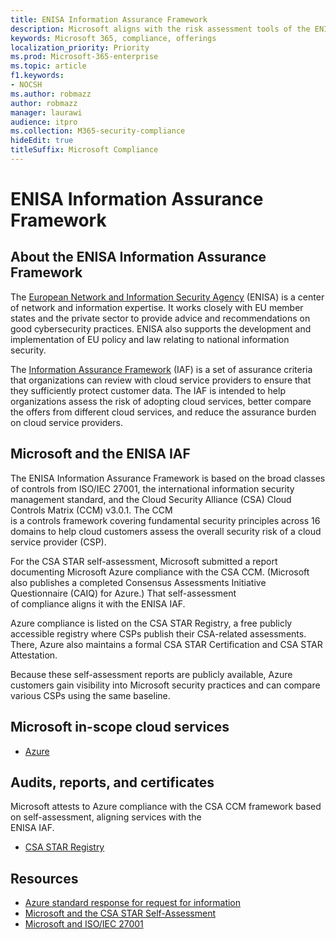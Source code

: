 ```yaml
---
title: ENISA Information Assurance Framework
description: Microsoft aligns with the risk assessment tools of the ENISA Information Assurance Framework based on its CSA STAR self-assessment.
keywords: Microsoft 365, compliance, offerings
localization_priority: Priority
ms.prod: Microsoft-365-enterprise
ms.topic: article
f1.keywords:
- NOCSH
ms.author: robmazz
author: robmazz
manager: laurawi
audience: itpro
ms.collection: M365-security-compliance
hideEdit: true
titleSuffix: Microsoft Compliance
---
```


# ENISA Information Assurance Framework

## About the ENISA Information Assurance Framework

The [European Network and Information Security Agency](https://www.enisa.europa.eu/) (ENISA) is a center of network and information expertise. It works closely with EU member states and the private sector to provide advice and recommendations on good cybersecurity practices. ENISA also supports the development and implementation of EU policy and law relating to national information security.

The [Information Assurance Framework](https://www.enisa.europa.eu/publications/cloud-computing-information-assurance-framework) (IAF) is a set of assurance criteria that organizations can review with cloud service providers to ensure that they sufficiently protect customer data. The IAF is intended to help organizations assess the risk of adopting cloud services, better compare the offers from different cloud services, and reduce the assurance burden on cloud service providers.

## Microsoft and the ENISA IAF

The ENISA Information Assurance Framework is based on the broad classes of controls from ISO/IEC 27001, the international information security management standard, and the Cloud Security Alliance (CSA) Cloud Controls Matrix (CCM) v3.0.1. The CCM  
is a controls framework covering fundamental security principles across 16 domains to help cloud customers assess the overall security risk of a cloud service provider (CSP).

For the CSA STAR self-assessment, Microsoft submitted a report documenting Microsoft Azure compliance with the CSA CCM. (Microsoft also publishes a completed Consensus Assessments Initiative Questionnaire (CAIQ) for Azure.) That self-assessment  
of compliance aligns it with the ENISA IAF.

Azure compliance is listed on the CSA STAR Registry, a free publicly accessible registry where CSPs publish their CSA-related assessments. There, Azure also maintains a formal CSA STAR Certification and CSA STAR Attestation.

Because these self-assessment reports are publicly available, Azure customers gain visibility into Microsoft security practices and can compare various CSPs using the same baseline.

## Microsoft in-scope cloud services

- [Azure](https://aka.ms/AzureCompliance)

## Audits, reports, and certificates

Microsoft attests to Azure compliance with the CSA CCM framework based on self-assessment, aligning services with the  
ENISA IAF.

- [CSA STAR Registry](https://aka.ms/Azure_STAR)

## Resources

- [Azure standard response for request for information](https://gallery.technet.microsoft.com/Azure-Standard-Response-to-5de19cb6)
- [Microsoft and the CSA STAR Self-Assessment](offering-csa-star-self-assessment.md)
- [Microsoft and ISO/IEC 27001](offering-ISO-27001.md)
